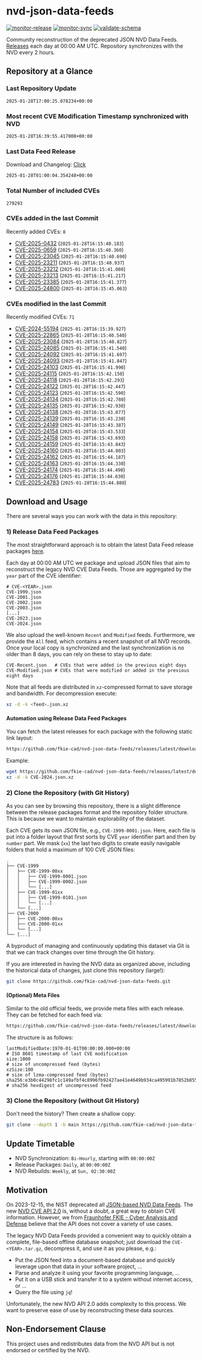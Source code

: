 # nvd-json-data-feeds

[![monitor-release](https://github.com/fkie-cad/nvd-json-data-feeds/actions/workflows/monitor_release.yml/badge.svg)](https://github.com/fkie-cad/nvd-json-data-feeds/actions/workflows/monitor_release.yml)
[![monitor-sync](https://github.com/fkie-cad/nvd-json-data-feeds/actions/workflows/monitor_sync.yml/badge.svg)](https://github.com/fkie-cad/nvd-json-data-feeds/actions/workflows/monitor_sync.yml)
[![validate-schema](https://github.com/fkie-cad/nvd-json-data-feeds/actions/workflows/validate_schema.yml/badge.svg)](https://github.com/fkie-cad/nvd-json-data-feeds/actions/workflows/validate_schema.yml)

Community reconstruction of the deprecated JSON NVD Data Feeds.
[Releases](https://github.com/fkie-cad/nvd-json-data-feeds/releases/latest) each day at 00:00 AM UTC.
Repository synchronizes with the NVD every 2 hours.

## Repository at a Glance

### Last Repository Update

```plain
2025-01-28T17:00:25.078234+00:00
```

### Most recent CVE Modification Timestamp synchronized with NVD

```plain
2025-01-28T16:39:55.417000+00:00
```

### Last Data Feed Release

Download and Changelog: [Click](https://github.com/fkie-cad/nvd-json-data-feeds/releases/latest)

```plain
2025-01-28T01:00:04.354248+00:00
```

### Total Number of included CVEs

```plain
279293
```

### CVEs added in the last Commit

Recently added CVEs: `8`

- [CVE-2025-0432](CVE-2025/CVE-2025-04xx/CVE-2025-0432.json) (`2025-01-28T16:15:40.183`)
- [CVE-2025-0659](CVE-2025/CVE-2025-06xx/CVE-2025-0659.json) (`2025-01-28T16:15:40.360`)
- [CVE-2025-23045](CVE-2025/CVE-2025-230xx/CVE-2025-23045.json) (`2025-01-28T16:15:40.690`)
- [CVE-2025-23211](CVE-2025/CVE-2025-232xx/CVE-2025-23211.json) (`2025-01-28T16:15:40.937`)
- [CVE-2025-23212](CVE-2025/CVE-2025-232xx/CVE-2025-23212.json) (`2025-01-28T16:15:41.080`)
- [CVE-2025-23213](CVE-2025/CVE-2025-232xx/CVE-2025-23213.json) (`2025-01-28T16:15:41.217`)
- [CVE-2025-23385](CVE-2025/CVE-2025-233xx/CVE-2025-23385.json) (`2025-01-28T16:15:41.377`)
- [CVE-2025-24800](CVE-2025/CVE-2025-248xx/CVE-2025-24800.json) (`2025-01-28T16:15:45.063`)


### CVEs modified in the last Commit

Recently modified CVEs: `71`

- [CVE-2024-55194](CVE-2024/CVE-2024-551xx/CVE-2024-55194.json) (`2025-01-28T16:15:39.927`)
- [CVE-2025-22865](CVE-2025/CVE-2025-228xx/CVE-2025-22865.json) (`2025-01-28T16:15:40.540`)
- [CVE-2025-23084](CVE-2025/CVE-2025-230xx/CVE-2025-23084.json) (`2025-01-28T16:15:40.827`)
- [CVE-2025-24085](CVE-2025/CVE-2025-240xx/CVE-2025-24085.json) (`2025-01-28T16:15:41.540`)
- [CVE-2025-24092](CVE-2025/CVE-2025-240xx/CVE-2025-24092.json) (`2025-01-28T16:15:41.697`)
- [CVE-2025-24093](CVE-2025/CVE-2025-240xx/CVE-2025-24093.json) (`2025-01-28T16:15:41.847`)
- [CVE-2025-24103](CVE-2025/CVE-2025-241xx/CVE-2025-24103.json) (`2025-01-28T16:15:41.990`)
- [CVE-2025-24115](CVE-2025/CVE-2025-241xx/CVE-2025-24115.json) (`2025-01-28T16:15:42.150`)
- [CVE-2025-24118](CVE-2025/CVE-2025-241xx/CVE-2025-24118.json) (`2025-01-28T16:15:42.293`)
- [CVE-2025-24122](CVE-2025/CVE-2025-241xx/CVE-2025-24122.json) (`2025-01-28T16:15:42.447`)
- [CVE-2025-24123](CVE-2025/CVE-2025-241xx/CVE-2025-24123.json) (`2025-01-28T16:15:42.590`)
- [CVE-2025-24134](CVE-2025/CVE-2025-241xx/CVE-2025-24134.json) (`2025-01-28T16:15:42.780`)
- [CVE-2025-24135](CVE-2025/CVE-2025-241xx/CVE-2025-24135.json) (`2025-01-28T16:15:42.930`)
- [CVE-2025-24138](CVE-2025/CVE-2025-241xx/CVE-2025-24138.json) (`2025-01-28T16:15:43.077`)
- [CVE-2025-24139](CVE-2025/CVE-2025-241xx/CVE-2025-24139.json) (`2025-01-28T16:15:43.230`)
- [CVE-2025-24149](CVE-2025/CVE-2025-241xx/CVE-2025-24149.json) (`2025-01-28T16:15:43.387`)
- [CVE-2025-24154](CVE-2025/CVE-2025-241xx/CVE-2025-24154.json) (`2025-01-28T16:15:43.533`)
- [CVE-2025-24158](CVE-2025/CVE-2025-241xx/CVE-2025-24158.json) (`2025-01-28T16:15:43.693`)
- [CVE-2025-24159](CVE-2025/CVE-2025-241xx/CVE-2025-24159.json) (`2025-01-28T16:15:43.843`)
- [CVE-2025-24160](CVE-2025/CVE-2025-241xx/CVE-2025-24160.json) (`2025-01-28T16:15:44.003`)
- [CVE-2025-24162](CVE-2025/CVE-2025-241xx/CVE-2025-24162.json) (`2025-01-28T16:15:44.187`)
- [CVE-2025-24163](CVE-2025/CVE-2025-241xx/CVE-2025-24163.json) (`2025-01-28T16:15:44.330`)
- [CVE-2025-24174](CVE-2025/CVE-2025-241xx/CVE-2025-24174.json) (`2025-01-28T16:15:44.490`)
- [CVE-2025-24176](CVE-2025/CVE-2025-241xx/CVE-2025-24176.json) (`2025-01-28T16:15:44.630`)
- [CVE-2025-24783](CVE-2025/CVE-2025-247xx/CVE-2025-24783.json) (`2025-01-28T16:15:44.880`)


## Download and Usage

There are several ways you can work with the data in this repository:

### 1) Release Data Feed Packages

The most straightforward approach is to obtain the latest Data Feed release packages [here](https://github.com/fkie-cad/nvd-json-data-feeds/releases/latest).

Each day at 00:00 AM UTC we package and upload JSON files that aim to reconstruct the legacy NVD CVE Data Feeds.
Those are aggregated by the `year` part of the CVE identifier:

```
# CVE-<YEAR>.json
CVE-1999.json
CVE-2001.json
CVE-2002.json
CVE-2003.json
[...]
CVE-2023.json
CVE-2024.json
```

We also upload the well-known `Recent` and `Modified` feeds.
Furthermore, we provide the `All` feed, which contains a recent snapshot of all NVD records.
Once your local copy is synchronized and the last synchronization is no older than 8 days, you can rely on these to stay up to date:

```plain
CVE-Recent.json   # CVEs that were added in the previous eight days
CVE-Modified.json # CVEs that were modified or added in the previous eight days
```

Note that all feeds are distributed in `xz`-compressed format to save storage and bandwidth.
For decompression execute:

```sh
xz -d -k <feed>.json.xz
```

#### Automation using Release Data Feed Packages

You can fetch the latest releases for each package with the following static link layout:

```sh
https://github.com/fkie-cad/nvd-json-data-feeds/releases/latest/download/CVE-<YEAR>.json.xz
```

Example:

```sh
wget https://github.com/fkie-cad/nvd-json-data-feeds/releases/latest/download/CVE-2024.json.xz
xz -d -k CVE-2024.json.xz
```

### 2) Clone the Repository (with Git History)

As you can see by browsing this repository, there is a slight difference between the release packages format and the repository folder structure.
This is because we want to maintain explorability of the dataset.

Each CVE gets its own JSON file, e.g., `CVE-1999-0001.json`.
Here, each file is put into a folder layout that first sorts by CVE `year` identifier part and then by `number` part.
We mask (`xx`) the last two digits to create easily navigable folders that hold a maximum of 100 CVE JSON files:

```plain
.
├── CVE-1999
│   ├── CVE-1999-00xx
│   │   ├── CVE-1999-0001.json
│   │   ├── CVE-1999-0002.json
│   │   └── [...]
│   ├── CVE-1999-01xx
│   │   ├── CVE-1999-0101.json
│   │   └── [...]
│   └── [...]
├── CVE-2000
│   ├── CVE-2000-00xx
│   ├── CVE-2000-01xx
│   └── [...]
└── [...]
```

A byproduct of managing and continuously updating this dataset via Git is that we can track changes over time through the Git history.

If you are interested in having the NVD data as organized above, including the historical data of changes, just clone this repository (large!):

```sh
git clone https://github.com/fkie-cad/nvd-json-data-feeds.git
```

#### (Optional) Meta Files

Similar to the old official feeds, we provide meta files with each release. They can be fetched for each feed via:

```sh
https://github.com/fkie-cad/nvd-json-data-feeds/releases/latest/download/CVE-<YEAR>.meta
```

The structure is as follows:

```plain
lastModifiedDate:1970-01-01T00:00:00.000+00:00                          # ISO 8601 timestamp of last CVE modification
size:1000                                                               # size of uncompressed feed (bytes)
xzSize:100                                                              # size of lzma-compressed feed (bytes)
sha256:e3b0c44298fc1c149afbf4c8996fb92427ae41e4649b934ca495991b7852b855 # sha256 hexdigest of uncompressed feed
```

### 3) Clone the Repository (without Git History)

Don't need the history? Then create a shallow copy:

```sh
git clone --depth 1 -b main https://github.com/fkie-cad/nvd-json-data-feeds.git
```


## Update Timetable

* NVD Synchronization: `Bi-Hourly`, starting with `00:00:00Z`
* Release Packages: `Daily`, at `00:00:00Z`
* NVD Rebuilds: `Weekly`, at `Sun, 02:30:00Z`


## Motivation

On 2023-12-15, the NIST deprecated all [JSON-based NVD Data Feeds](https://nvd.nist.gov/vuln/data-feeds#divRetirementBanner-1).
The new [NVD CVE API 2.0](https://nvd.nist.gov/developers/vulnerabilities) is, without a doubt, a great way to obtain CVE information.
However, we from [Fraunhofer FKIE - Cyber Analysis and Defense](https://www.fkie.fraunhofer.de/en/departments/cad.html) believe that the API does not cover a variety of use cases.

The legacy NVD Data Feeds provided a convenient way to quickly obtain a complete, file-based offline database snapshot; just download the `CVE-<YEAR>.tar.gz`, decompress it, and use it as you please, e.g.:

- Put the JSON feed into a document-based database and quickly leverage upon that data in your software project, ...
- Parse and analyze it using your favorite programming language, ...
- Put it on a USB stick and transfer it to a system without internet access, or ...
- Query the file using `jq`!

Unfortunately, the new NVD API 2.0 adds complexity to this process.
We want to preserve ease of use by reconstructing these data sources.

## Non-Endorsement Clause

This project uses and redistributes data from the NVD API but is not endorsed or certified by the NVD.